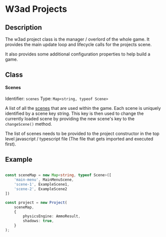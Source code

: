# W3ad Projects

## Description

The w3ad project class is the manager / overlord of the whole game. It provides
the main update loop and lifecycle calls for the projects scene.

It also provides some additional configuration properties to help build a game.

## Class

#### Scenes

Identifier: `scenes`
Type: `Map<string, typeof Scene>`

A list of all the [scenes](Scenes.md) that are used within the game. Each scene is uniquely identified
by a scene key string. This key is then used to change the currently loaded scene
by providing the new scene's key to the `changeScene()` method.

The list of scenes needs to be provided to the project constructor in the top level
javascript / typescript file (The file that gets imported and executed first).

## Example

```typescript

const sceneMap = new Map<string, typeof Scene>([
    'main-menu', MainMenuScene,
    'scene-1', ExampleScene1,
    'scene-2', ExampleScene2
])

const project = new Project(
    sceneMap,
    {
        physicsEngine: AmmoResult,
        shadows: true,
    }
);

```
